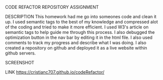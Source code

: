 CODE REFACTOR REPOSITORY ASSIGNMENT

DESCRIPTION
This homework had me go into someones code and clean it up. I used semantic tags to the best of my knowledge 
and compressed alot of the coding and tried to make it more efficient. I used W3's article on semantic tags 
to help guide me through this process. I also debugged the optimization button in the nav bar by editing it 
in the html file. I also used comments to track my progress and describe what I was doing. I also created a
repository on github and deployed it as a live website within github servers.


SCREENSHOT



LINK
https://cristianc707.github.io/codeRefactor/